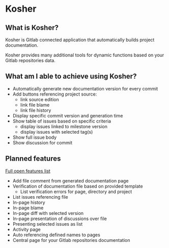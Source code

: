# Kosher

## What is Kosher?

Kosher is Gitlab connected application that automatically builds project documentation.

Kosher provides many additional tools for dynamic functions based on your Gitlab repositories data.

## What am I able to achieve using Kosher?

* Automatically generate new documentation version for every commit
* Add buttons referencing project source:
    * link source edition
    * link file blame
    * link file history
* Display specific commit version and generation time
* Show table of issues based on specific criteria
    * display issues linked to milestone version
    * display issues with selected tag(s)
* Show full issue body
* Show discussion for commit

## Planned features

[Full open features list](full_open_features_list.html)

* Add file comment from generated documentation page
* Verification of documentation file based on provided template
    * List verification errors for page, directory and project
* List issues referencing file
* In-page history
* In-page blame
* In-page diff with selected version
* In-page presentation of discussions over file
* Presenting selected issues as list
* Activity page
* Auto referencing defined names to pages
* Central page for your Gitlab repositories documentation